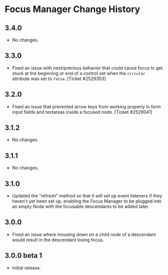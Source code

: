 Focus Manager Change History
============================

3.4.0
-----

  * No changes.


3.3.0
-----
 * Fixed an issue with next/previous behavior that could cause focus to get
   stuck at the beginning or end of a control set when the `circular`
   attribute was set to `false`. [Ticket #2529353]


3.2.0
-----

  * Fixed an issue that prevented arrow keys from working properly in form
    input fields and textareas inside a focused node. [Ticket #2529041]


3.1.2
-----

  * No changes.


3.1.1
-----

  * No changes.

3.1.0
-----

  * Updated the "refresh" method so that it will set up event listeners if they
    haven't yet been set up, enabling the Focus Manager to be plugged into an
    empty Node with the focusable descendants to be added later.


3.0.0
-----

  * Fixed an issue where mousing down on a child node of a descendant would
    result in the descendant losing focus.


3.0.0 beta 1
------------

  * Initial release.
